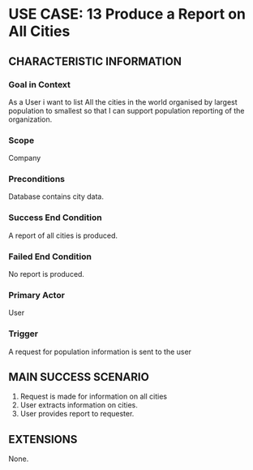 # USE CASE: 13 Produce a Report on All Cities

## CHARACTERISTIC INFORMATION

### Goal in Context

As a User i want to list All the cities in the world organised by largest population to smallest so that I can support population reporting of the organization.

### Scope

Company

### Preconditions

Database contains city data.

### Success End Condition

A report of all cities is produced.

### Failed End Condition

No report is produced.

### Primary Actor

User

### Trigger

A request for population information is sent to the user

## MAIN SUCCESS SCENARIO

1. Request is made for information on all cities
2. User extracts information on cities.
3. User provides report to requester.

## EXTENSIONS

None.